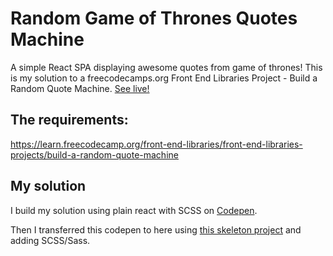 # Random Game of Thrones Quotes Machine

A simple React SPA displaying awesome quotes from game of thrones!
This is my solution to a freecodecamps.org Front End Libraries Project - Build a Random Quote Machine.
<a href="https://j-v-a.github.io/got-random-quotes/">See live!</a>

## The requirements:

https://learn.freecodecamp.org/front-end-libraries/front-end-libraries-projects/build-a-random-quote-machine

## My solution

I build my solution using plain react with SCSS on <a href="https://codepen.io/j-v-a/full/mjrGeM/">Codepen</a>.

Then I transferred this codepen to here using <a href="https://github.com/rwieruch/minimal-react-webpack-babel-setup">this skeleton project</a> and adding SCSS/Sass.
